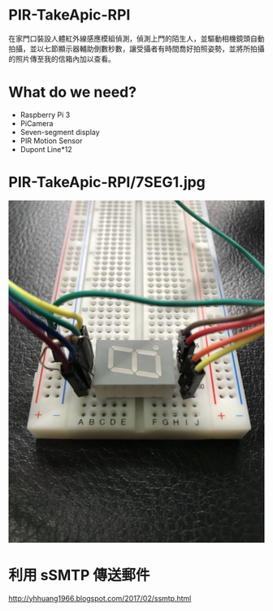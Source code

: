# PIR-TakeApic-RPI
在家門口裝設人體紅外線感應模組偵測，偵測上門的陌生人，並驅動相機鏡頭自動拍攝，並以七節顯示器輔助倒數秒數，讓受攝者有時間喬好拍照姿勢，並將所拍攝的照片傳至我的信箱內加以查看。
# What do we need?
* Raspberry Pi 3
* PiCamera
* Seven-segment display
* PIR Motion Sensor
* Dupont Line*12
#  PIR-TakeApic-RPI/7SEG1.jpg
![image](https://github.com/eric85916/PIR-TakeApic-RPI/blob/master/7SEG1.jpg)
#
#
# 利用 sSMTP 傳送郵件 
http://yhhuang1966.blogspot.com/2017/02/ssmtp.html
